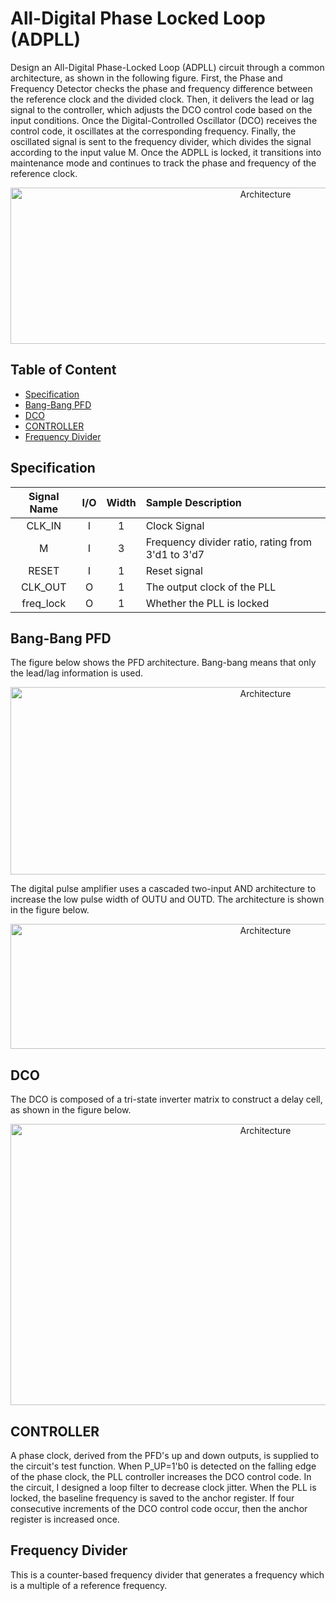 # All-Digital Phase Locked Loop (ADPLL)
Design an All-Digital Phase-Locked Loop (ADPLL) circuit through a common architecture, as shown in the following figure. First, the Phase and Frequency Detector checks the phase and frequency difference between the reference clock and the divided clock. Then, it delivers the lead or lag signal to the controller, which adjusts the DCO control code based on the input conditions. Once the Digital-Controlled Oscillator (DCO) receives the control code, it oscillates at the corresponding frequency. Finally, the oscillated signal is sent to the frequency divider, which divides the signal according to the input value M. Once the ADPLL is locked, it transitions into maintenance mode and continues to track the phase and frequency of the reference clock.

<p align="center">
  <img src="https://github.com/RexJian/ADPLL/blob/main/img/architecture.png" width="800" height="250" alt="Architecture">
</p> 

## Table of Content
- [Specification](#specification)
- [Bang-Bang PFD](#bang-bang-pfd)
- [DCO](#dco)
- [CONTROLLER](#controller)
- [Frequency Divider](#frequency-divider)


  
## Specification

| Signal Name | I/O | Width | Sample Description |
| :----: | :----: | :----: | :----|
| CLK_IN | I | 1 | Clock Signal |
| M | I | 3 | Frequency divider ratio, rating from 3'd1 to 3'd7 |
| RESET | I | 1 | Reset signal |
| CLK_OUT | O | 1 | The output clock of the PLL|
| freq_lock | O | 1 | Whether the PLL is locked|

## Bang-Bang PFD

The figure below shows the PFD architecture. Bang-bang means that only the lead/lag information is used.
<p align="center">
  <img src="https://github.com/RexJian/ADPLL/blob/main/img/pfd.png" width="800" height="300" alt="Architecture">
</p> 
The digital pulse amplifier uses a cascaded two-input AND architecture to increase the low pulse width of OUTU and OUTD. The architecture is shown in the figure below.
<p align="center">
  <img src="https://github.com/RexJian/ADPLL/blob/main/img/digital_pulse_amplifier.png" width="800" height="200" alt="Architecture">
</p>

## DCO
The DCO is composed of a tri-state inverter matrix to construct a delay cell, as shown in the figure below.
<p align="center">
  <img src="https://github.com/RexJian/ADPLL/blob/main/img/dco.png" width="800" height="450" alt="Architecture">
</p>

## CONTROLLER
A phase clock, derived from the PFD's up and down outputs, is supplied to the circuit's test function. When P_UP=1'b0 is detected on the falling edge of the phase clock, the PLL controller increases the DCO control code. In the circuit, I designed a loop filter to decrease clock jitter. When the PLL is locked, the baseline frequency is saved to the anchor register. If four consecutive increments of the DCO control code occur, then the anchor register is increased once.

## Frequency Divider
This is a counter-based frequency divider that generates a frequency which is a multiple of a reference frequency.

